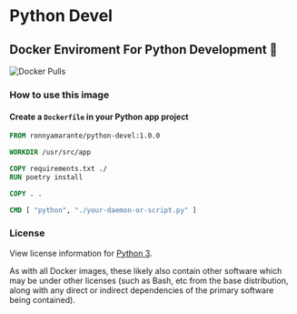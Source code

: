 # Python Devel
## Docker Enviroment For Python Development :whale:

![Docker Pulls](https://img.shields.io/docker/pulls/ronnyamarante/python-devel?style=flat-square)


### How to use this image

#### Create a `Dockerfile` in your Python app project
```Dockerfile
FROM ronnyamarante/python-devel:1.0.0

WORKDIR /usr/src/app

COPY requirements.txt ./
RUN poetry install

COPY . .

CMD [ "python", "./your-daemon-or-script.py" ]
```


### License
View license information for [Python 3](https://docs.python.org/3/license.html).  
  
As with all Docker images, these likely also contain other software which may be under other licenses (such as Bash, etc from the base distribution, along with any direct or indirect dependencies of the primary software being contained).